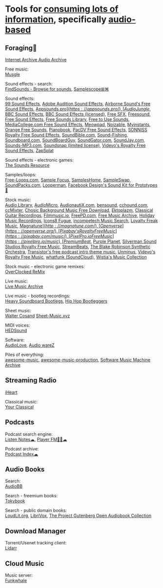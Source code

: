 
# Tools for [consuming lots of information](https://notageni.us/information), specifically [audio-based](https://trendless.tech/speakers-mic/)

## Foraging💩

[Internet Archive Audio Archive](https://archive.org/details/audio)

Free music:  
[Musgle](http://musgle.com/)

Sound effects - search:  
[FindSounds - Browse for sounds](https://www.findsounds.com/),
[Samplescope⊞⌘](https://samplescope.app/)

Sound effects:  
[99 Sound Effects](https://99sounds.gumroad.com/l/sound-effects),
[Adobe Audition Sound Effects](https://www.adobe.com/products/audition/offers/AdobeAuditionDLCSFX.html), [Airborne Sound's Free Sound Effects](https://www.airbornesound.com/sound-effects-library/free-sound-effects/), [Appsounds.pro$](https://appsounds.pro/), [AudioJungle$](https://audiojungle.net/),
[BBC Sound Effects](https://sound-effects.bbcrewind.co.uk/),
[BBC Sound Effects (licensed)](http://bbcsfx.acropolis.org.uk/),
[Free SFX](https://www.freesfx.co.uk/), [Freesound](https://freesound.org/), [Free Sound Effects](https://www.freesoundeffects.com/), [Free Sounds Library](https://www.freesoundslibrary.com/),
[Free to Use Sounds](https://www.freetousesounds.com/sfx?category=Free%20Sounds),
[MediaCollege.com Free Sound Effects](https://www.mediacollege.com/downloads/sound-effects/), [Meowpad](https://meowpad.me/),
[Noizable](https://noizable.media/),
[Myinstants](https://www.myinstants.com/),
[Orange Free Sounds](https://orangefreesounds.com/),
[Pianobook](https://www.pianobook.co.uk/), [PacDV Free Sound Effects](https://www.pacdv.com/sounds/),
[SONNISS Royalty Free Sound Effects](https://sonniss.com/gameaudiogdc), [SoundBible.com](https://soundbible.com/), [Sound-Fishing](https://www.soundfishing.eu/), [Soundboard.com](https://www.soundboard.com/), [SoundBoardGuy](https://soundboardguy.com/), [SoundGator.com](https://www.soundgator.com/), [SoundJay.com](https://www.soundjay.com/), [Sounds-MP3.com](https://sounds-mp3.com/),
[Soundsnap (limited license)](https://www.soundsnap.com/),
[Videvo's Royalty Free Sound Effects](https://www.videvo.net/royalty-free-sound-effects/),
[ZapSplat](https://www.zapsplat.com/)

Sound effects - electronic games:  
[The Sounds Resource](https://www.sounds-resource.com/)

Samples/loops:  
[Free-Loops.com](https://free-loops.com/),
[Sample Focus](https://samplefocus.com/),
[SamplesHome](https://sampleshome.com/),
[SampleSwap](https://sampleswap.org/),
[SoundPacks.com](https://soundpacks.com/),
[Looperman](https://www.looperman.com/),
[Facebook Design's Sound Kit for Prototypes🧛](https://facebook.design/soundkit)

Stock music:  
[Audio Library](https://www.audiolibrary.com.co/), [AudioMicro](https://www.audiomicro.com/), [AudionautiX.com](https://audionautix.com/),
[bensound](https://www.bensound.com/),
[cchound.com](https://cchound.com/), [ccMixter](https://ccmixter.org/), [Chosic Background Music Free Download](https://www.chosic.com/free-music/all/),
[Ektoplazm](https://ektoplazm.com/), [Classical Guitar Recordings](http://www.jsayles.com/familypages/EarlyMusic.htm),
[Filmmusic.io](https://filmmusic.io/), [FreePD.com](https://freepd.com/), [Free Music Archive](https://freemusicarchive.org/),
[Holiday Music Recordings](http://www.jsayles.com/familypages/holidaymusic.htm),
[Icons8 Fugue](https://icons8.com/music), [incompetech Music Search](https://incompetech.com/music/royalty-free/music.html),
[Loyalty Freak Music](https://loyaltyfreakmusic.com/),
[Magnatune$](http://magnatune.com/),
[Openverse](https://openverse.org/),
[Pixabay's Royalty Free Music](https://pixabay.com/music/), [PixelPro.io Free Music](https://pixelpro.io/music), [PremiumBeat$](https://www.premiumbeat.com/), [Purple Planet](https://www.purple-planet.com/),
[Silverman Sound Studios Royalty Free Music](https://www.silvermansound.com/free-music), [StreamBeats](https://www.senpai.tv/streambeats/),
[The Blake Robinson Synthetic Orchestra](https://syntheticorchestra.com/),
[Transistor's free podcast intro theme music](https://transistor.fm/free-podcast-intro-music/),
[Unminus](https://www.unminus.com/),
[Videvo's Royalty Free Music](https://www.videvo.net/royalty-free-music/),
[whatfunk (SoundCloud)](https://soundcloud.com/whatfunk), [Wistia's Music Collection](https://wistia.com/resources/music)

Stock music - electronic game remixes:  
[OverClocked ReMix](https://ocremix.org/)

Live music:  
[Live Music Archive](https://archive.org/details/etree)

Live music - bootleg recordings:  
[Heavy Soundboard Bootlegs](https://heavysoundboard.blogspot.com/),
[Hip Hop Bootleggers](http://www.hiphopbootleggers.net/)

Sheet music:  
[Walter Cosand](http://www.waltercosand.com/CosandScores/)
[Sheet-Music.xyz](https://sheet-music.xyz/)

MIDI voices:  
[HEDSound](https://www.hedsound.com/)

Software:  
[AudioLove](https://audiolove.me/),
[Audio wareZ](https://audioz.download/)

Piles of everything:  
[awesome-music](https://github.com/noteflakes/awesome-music),
[awesome-music-production](https://github.com/ad-si/awesome-music-production),
[Software Music Machine Archive](http://www.hitsquad.com/smm/)

## Streaming Radio

[iHeart](https://www.iheart.com/)

Classical music:  
[Your Classical](https://www.yourclassical.org/listen)

## Podcasts

Podcast search engine:  
[Listen Notes☁](https://www.listennotes.com/),
[Player FM🍎🤖☁](https://player.fm/)

Podcast archive:  
[Podcast Index☁](https://podcastindex.org/)

## Audio Books

Search:  
[AudioBB](https://audiobb.com/)

Search - freemium books:  
[Tokybook](https://tokybook.com/)

Search - public domain books:  
[LoudLit.org](http://loudlit.org/),
[LibriVox](https://librivox.org/),
[The Project Gutenberg Open Audiobook Collection](https://marhamilresearch4.blob.core.windows.net/gutenberg-public/Website/index.html)

## Download Manager

Torrent/Usenet tracking client:  
[Lidarr](https://lidarr.audio/)

## Cloud Music

Music server:  
[Funkwhale](https://www.funkwhale.audio/)

